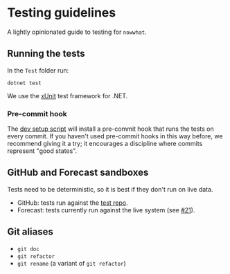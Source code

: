 # Testing guidelines

A lightly opinionated guide to testing for `nowwhat`.

## Running the tests

In the `Test` folder run:
```
dotnet test
```
We use the [xUnit](https://github.com/xunit/xunit) test framework for .NET.

### Pre-commit hook

The [dev setup script](../script/dev-setup.sh) will install a pre-commit hook that runs the tests on every commit. If you haven't used pre-commit hooks in this way before, we recommend giving it a try; it encourages a discipline where commits represent "good states".

## GitHub and Forecast sandboxes

Tests need to be deterministic, so it is best if they don't run on live data.
- GitHub: tests run against the [test repo](https://github.com/alan-turing-institute/Hut23-test).
- Forecast: tests currently run against the live system (see [#21](/../../issues/21)).

## Git aliases

- `git doc`
- `git refactor`
- `git rename` (a variant of `git refactor`)

